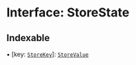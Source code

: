 # Interface: StoreState

## Indexable

▪ [key: [`StoreKey`](../README.md#storekey)]: [`StoreValue`](../README.md#storevalue)
